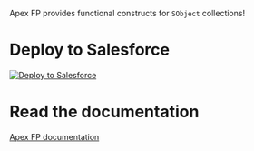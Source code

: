 Apex FP provides functional constructs for `SObject` collections!

# Deploy to Salesforce

<a href="https://githubsfdeploy.herokuapp.com?owner=ipavlic&repo=apex-fp&ref=master">
  <img alt="Deploy to Salesforce" src="https://raw.githubusercontent.com/afawcett/githubsfdeploy/master/deploy.png">
</a>

# Read the documentation

<a href="https://ipavlic.github.io/apex-fp/">Apex FP documentation</a>